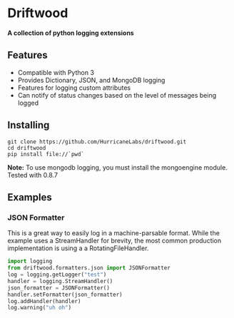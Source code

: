 # Driftwood #
**A collection of python logging extensions**

## Features ##
- Compatible with Python 3
- Provides Dictionary, JSON, and MongoDB logging
- Features for logging custom attributes
- Can notify of status changes based on the level of messages being logged

## Installing ##
```shell
git clone https://github.com/HurricaneLabs/driftwood.git
cd driftwood
pip install file://`pwd`
```
**Note:** To use mongodb logging, you must install the mongoengine module.  Tested with 0.8.7

## Examples ##

### JSON Formatter ###
This is a great way to easily log in a machine-parsable format.
While the example uses a StreamHandler for brevity, the most common
production implementation is using a a RotatingFileHandler.
```python
import logging
from driftwood.formatters.json import JSONFormatter
log = logging.getLogger("test")
handler = logging.StreamHandler()
json_formatter = JSONFormatter()
handler.setFormatter(json_formatter)
log.addHandler(handler)
log.warning("uh oh")
```
